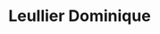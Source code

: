 ---
title: "Leullier Dominique"
url: /longpre-les-corps-saints/leullier-dominique/
shop: Friseur
---